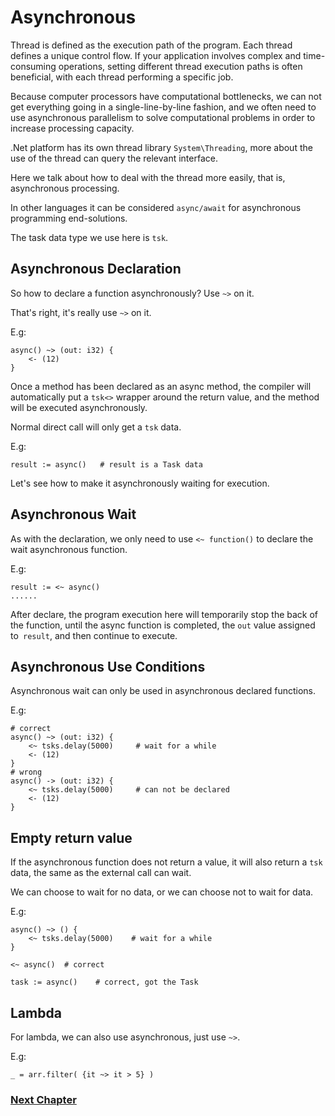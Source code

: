# Asynchronous
Thread is defined as the execution path of the program. Each thread defines a unique control flow. If your application involves complex and time-consuming operations, setting different thread execution paths is often beneficial, with each thread performing a specific job.

Because computer processors have computational bottlenecks, we can not get everything going in a single-line-by-line fashion, and we often need to use asynchronous parallelism to solve computational problems in order to increase processing capacity.

.Net platform has its own thread library `System\Threading`, more about the use of the thread can query the relevant interface.

Here we talk about how to deal with the thread more easily, that is, asynchronous processing.

In other languages ​​it can be considered `async/await` for asynchronous programming end-solutions.

The task data type we use here is `tsk`.
## Asynchronous Declaration
So how to declare a function asynchronously? Use `~>` on it.

That's right, it's really use `~>` on it.

E.g:
```
async() ~> (out: i32) { 
    <- (12)
}
```
Once a method has been declared as an async method, the compiler will automatically put a `tsk<>` wrapper around the return value, and the method will be executed asynchronously.

Normal direct call will only get a `tsk` data.

E.g:
```
result := async()   # result is a Task data
```
Let's see how to make it asynchronously waiting for execution.
## Asynchronous Wait
As with the declaration, we only need to use `<~ function()` to declare the wait asynchronous function.

E.g:
```
result := <~ async()
......
```
After declare, the program execution here will temporarily stop the back of the function, until the async function is completed, the `out` value assigned to` result`, and then continue to execute.
## Asynchronous Use Conditions
Asynchronous wait can only be used in asynchronous declared functions.

E.g:
```
# correct
async() ~> (out: i32) {
    <~ tsks.delay(5000)     # wait for a while
    <- (12)
}
# wrong
async() -> (out: i32) {
    <~ tsks.delay(5000)     # can not be declared
    <- (12)
}
```
## Empty return value
If the asynchronous function does not return a value, it will also return a `tsk` data, the same as the external call can wait.

We can choose to wait for no data, or we can choose not to wait for data.

E.g:
```
async() ~> () {
    <~ tsks.delay(5000)    # wait for a while
}

<~ async()  # correct

task := async()    # correct, got the Task
```
## Lambda
For lambda, we can also use asynchronous, just use `~>`.

E.g:
```
_ = arr.filter( {it ~> it > 5} )
```
### [Next Chapter](generic.md)